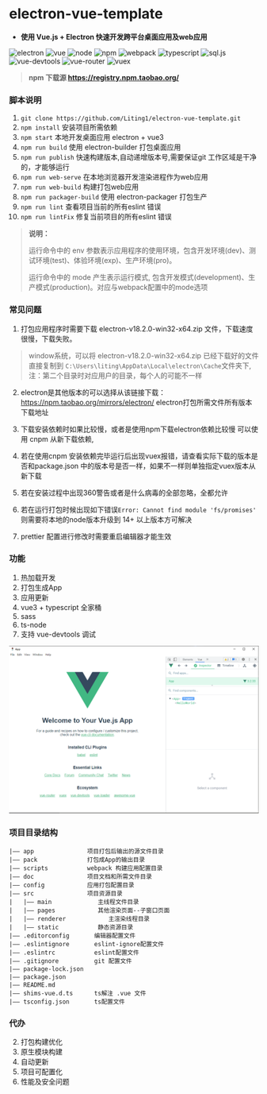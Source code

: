 # electron-vue-template

+ __使用 Vue.js + Electron 快速开发跨平台桌面应用及web应用__

![electron](https://img.shields.io/badge/electron-v18.2.0-blue)
![vue](https://img.shields.io/npm/v/vue?label=vue)
![node](https://img.shields.io/badge/node-v16.13.2-success)
![npm](https://img.shields.io/badge/npm-v8.1.2-success)
![webpack](https://img.shields.io/badge/webpack-v5.72.0-blue)
![typescript](https://img.shields.io/badge/typescript-v4.6.4-blue)
![sql.js](https://img.shields.io/badge/sql.js-v1.6.2-orange)
![vue-devtools](https://img.shields.io/badge/vue--devtools-v6.1.4-orange)
![vue-router](https://img.shields.io/badge/vue--router-v4.0.14-orange)
![vuex](https://img.shields.io/badge/vuex-v4.0.2-orange)

> __npm 下载源 https://registry.npm.taobao.org/__


### 脚本说明
1. `git clone https://github.com/Liting1/electron-vue-template.git`
2. `npm install` 安装项目所需依赖
3. `npm start` 本地开发桌面应用 electron + vue3
4. `npm run build` 使用 electron-builder 打包桌面应用
5. `npm run publish` 快速构建版本,自动递增版本号,需要保证git 工作区域是干净的，才能够运行
6. `npm run web-serve` 在本地浏览器开发渲染进程作为web应用
7. `npm run web-build` 构建打包web应用
8. `npm run packager-build` 使用 electron-packager 打包生产
9. `npm run lint` 查看项目当前的所有eslint 错误
10. `npm run lintFix` 修复当前项目的所有eslint 错误

> **说明：**
> 
> 运行命令中的 env 参数表示应用程序的使用环境，包含开发环境(dev)、测试环境(test)、体验环境(exp)、生产环境(pro)。
> 
> 运行命令中的 mode 产生表示运行模式, 包含开发模式(development)、生产模式(production)。对应与webpack配置中的mode选项

### 常见问题

1. 打包应用程序时需要下载 electron-v18.2.0-win32-x64.zip 文件，下载速度很慢，下载失败。
> window系统，可以将 electron-v18.2.0-win32-x64.zip 已经下载好的文件直接复制到 `C:\Users\liting\AppData\Local\electron\Cache`文件夹下, 注：第二个目录时对应用户的目录，每个人的可能不一样

2. electron是其他版本的可以选择从该链接下载：https://npm.taobao.org/mirrors/electron/ electron打包所需文件所有版本下载地址

3. 下载安装依赖时如果比较慢，或者是使用npm下载electron依赖比较慢
可以使用 cnpm 从新下载依赖,

4. 若在使用cnpm 安装依赖完毕运行后出现vuex报错，请查看实际下载的版本是否和package.json 中的版本号是否一样，如果不一样则单独指定vuex版本从新下载

5. 若在安装过程中出现360警告或者是什么病毒的全部忽略，全都允许

6. 若在运行打包时候出现如下错误`Error: Cannot find module 'fs/promises'` 则需要将本地的node版本升级到 14+ 以上版本方可解决

7. prettier 配置进行修改时需要重启编辑器才能生效

### 功能
1. 热加载开发
2. 打包生成App
3. 应用更新
5. vue3 + typescript 全家桶
7. sass
8. ts-node
9. 支持 vue-devtools 调试

![view](./doc/image/view.png)

### 项目目录结构

```
|—— app               项目打包后输出的源文件目录
|—— pack              打包成App的输出目录
|—— scripts           webpack 构建应用配置目录
|—— doc               项目文档和所需文件目录
|—— config            应用打包配置目录
|—— src               项目资源目录
|   |—— main             主线程文件目录
|   |—— pages            其他渲染页面--子窗口页面
|   |—— renderer	        主渲染线程目录
|   |—— static           静态资源目录
|—— .editorconfig       编辑器配置文件
|—— .eslintignore       eslint-ignore配置文件
|—— .eslintrc           eslint配置文件
|—— .gitignore          git 配置文件
|—— package-lock.json
|—— package.json
|—— README.md
|—— shims-vue.d.ts      ts解注 .vue 文件
|—— tsconfig.json       ts配置文件

```

### 代办
2. 打包构建优化
3. 原生模块构建
4. 自动更新
5. 项目可配置化
6. 性能及安全问题
